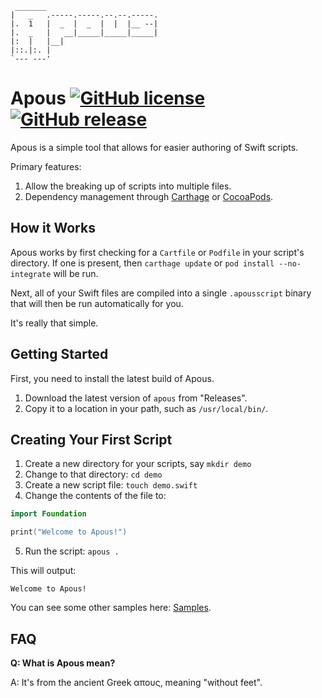      _______
    |   _   .-----.-----.--.--.-----.
    |.  1   |  _  |  _  |  |  |__ --|
    |.  _   |   __|_____|_____|_____|
    |:  |   |__|
    |::.|:. |
    `--- ---'

# Apous [![GitHub license](https://img.shields.io/github/license/mashape/apistatus.svg)](https://raw.githubusercontent.com/owensd/apous/master/LICENSE) [![GitHub release](https://img.shields.io/github/release/owensd/apous.svg)](https://github.com/owensd/Apous/releases)


Apous is a simple tool that allows for easier authoring of Swift scripts.

Primary features:

  1. Allow the breaking up of scripts into multiple files.
  2. Dependency management through [Carthage](https://github.com/Carthage/Carthage) or [CocoaPods](https://github.com/CocoaPods/CocoaPods/).

## How it Works

Apous works by first checking for a `Cartfile` or `Podfile` in your script's directory. If one is
present, then `carthage update` or `pod install --no-integrate` will be run. 

Next, all of your Swift files are compiled into a single `.apousscript` binary that will then be
run automatically for you.

It's really that simple.

## Getting Started

First, you need to install the latest build of Apous.

1. Download the latest version of `apous` from "Releases".
2. Copy it to a location in your path, such as `/usr/local/bin/`.

## Creating Your First Script

1. Create a new directory for your scripts, say `mkdir demo`
2. Change to that directory: `cd demo`
3. Create a new script file: `touch demo.swift`
4. Change the contents of the file to:

```swift
import Foundation

print("Welcome to Apous!")
```

5. Run the script: `apous .`

This will output: 

    Welcome to Apous!

You can see some other samples here: [Samples](https://github.com/owensd/apous/tree/master/samples).


## FAQ

**Q: What is Apous mean?**

A: It's from the ancient Greek απους, meaning "without feet".
